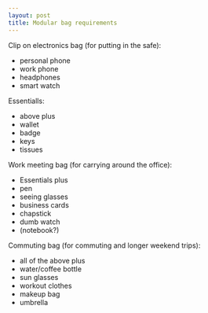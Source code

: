 ```yaml
---
layout: post
title: Modular bag requirements
---
```

Clip on electronics bag (for putting in the safe):
- personal phone
- work phone
- headphones
- smart watch

Essentialls:
- above plus
- wallet
- badge
- keys
- tissues

Work meeting bag (for carrying around the office):
- Essentials plus
- pen
- seeing glasses
- business cards
- chapstick
- dumb watch
- (notebook?)

Commuting bag (for commuting and longer weekend trips):
- all of the above plus
- water/coffee bottle
- sun glasses
- workout clothes
- makeup bag
- umbrella
